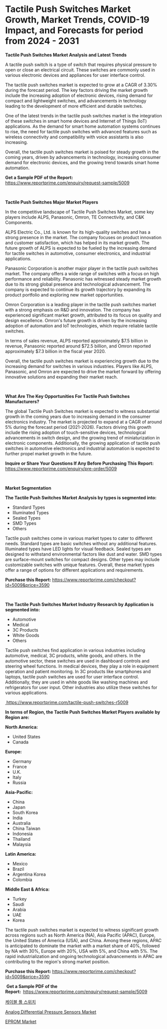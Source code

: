 <p><h1>Tactile Push Switches Market Growth, Market Trends, COVID-19 Impact, and Forecasts for period from 2024 - 2031</h1></p><p><strong>Tactile Push Switches Market Analysis and Latest Trends</strong></p>
<p><p>A tactile push switch is a type of switch that requires physical pressure to open or close an electrical circuit. These switches are commonly used in various electronic devices and appliances for user interface control.</p><p>The tactile push switches market is expected to grow at a CAGR of 3.30% during the forecast period. The key factors driving the market growth include the increasing adoption of electronic devices, rising demand for compact and lightweight switches, and advancements in technology leading to the development of more efficient and durable switches.</p><p>One of the latest trends in the tactile push switches market is the integration of these switches in smart home devices and Internet of Things (IoT) applications. As the demand for smart home automation systems continues to rise, the need for tactile push switches with advanced features such as wireless connectivity and compatibility with voice assistants is also increasing.</p><p>Overall, the tactile push switches market is poised for steady growth in the coming years, driven by advancements in technology, increasing consumer demand for electronic devices, and the growing trend towards smart home automation.</p></p>
<p><strong>Get a Sample PDF of the Report:&nbsp;</strong> <a href="https://www.reportprime.com/enquiry/request-sample/5009">https://www.reportprime.com/enquiry/request-sample/5009</a></p>
<p>&nbsp;</p>
<p><strong>Tactile Push Switches Major Market Players</strong></p>
<p><p>In the competitive landscape of Tactile Push Switches Market, some key players include ALPS, Panasonic, Omron, TE Connectivity, and C&K Components. </p><p>ALPS Electric Co., Ltd. is known for its high-quality switches and has a strong presence in the market. The company focuses on product innovation and customer satisfaction, which has helped in its market growth. The future growth of ALPS is expected to be fueled by the increasing demand for tactile switches in automotive, consumer electronics, and industrial applications.</p><p>Panasonic Corporation is another major player in the tactile push switches market. The company offers a wide range of switches with a focus on high performance and reliability. Panasonic has witnessed steady market growth due to its strong global presence and technological advancement. The company is expected to continue its growth trajectory by expanding its product portfolio and exploring new market opportunities.</p><p>Omron Corporation is a leading player in the tactile push switches market with a strong emphasis on R&D and innovation. The company has experienced significant market growth, attributed to its focus on quality and design excellence. Omron's future growth is driven by the increasing adoption of automation and IoT technologies, which require reliable tactile switches.</p><p>In terms of sales revenue, ALPS reported approximately $7.5 billion in revenue, Panasonic reported around $72.5 billion, and Omron reported approximately $7.3 billion in the fiscal year 2020.</p><p>Overall, the tactile push switches market is experiencing growth due to the increasing demand for switches in various industries. Players like ALPS, Panasonic, and Omron are expected to drive the market forward by offering innovative solutions and expanding their market reach.</p></p>
<p>&nbsp;</p>
<p><strong>What Are The Key Opportunities For Tactile Push Switches Manufacturers?</strong></p>
<p><p>The global Tactile Push Switches market is expected to witness substantial growth in the coming years due to increasing demand in the consumer electronics industry. The market is projected to expand at a CAGR of around 5% during the forecast period (2021-2026). Factors driving this growth include the rising adoption of touch-sensitive devices, technological advancements in switch design, and the growing trend of miniaturization in electronic components. Additionally, the growing application of tactile push switches in automotive electronics and industrial automation is expected to further propel market growth in the future.</p></p>
<p><strong>Inquire or Share Your Questions If Any Before Purchasing This Report:</strong> <a href="https://www.reportprime.com/enquiry/pre-order/5009">https://www.reportprime.com/enquiry/pre-order/5009</a></p>
<p>&nbsp;</p>
<p><strong>Market Segmentation</strong></p>
<p><strong>The Tactile Push Switches Market Analysis by types is segmented into:</strong></p>
<p><ul><li>Standard Types</li><li>Illuminated Types</li><li>Sealed Types</li><li>SMD Types</li><li>Others</li></ul></p>
<p><p>Tactile push switches come in various market types to cater to different needs. Standard types are basic switches without any additional features. Illuminated types have LED lights for visual feedback. Sealed types are designed to withstand environmental factors like dust and water. SMD types are surface-mount switches for compact designs. Other types may include customizable switches with unique features. Overall, these market types offer a range of options for different applications and requirements.</p></p>
<p><strong>Purchase this Report:&nbsp;</strong><a href="https://www.reportprime.com/checkout?id=5009&price=3590">https://www.reportprime.com/checkout?id=5009&price=3590</a></p>
<p>&nbsp;</p>
<p><strong>The Tactile Push Switches Market Industry Research by Application is segmented into:</strong></p>
<p><ul><li>Automotive</li><li>Medical</li><li>3C Products</li><li>White Goods</li><li>Others</li></ul></p>
<p><p>Tactile push switches find application in various industries including automotive, medical, 3C products, white goods, and others. In the automotive sector, these switches are used in dashboard controls and steering wheel functions. In medical devices, they play a role in equipment operation and patient monitoring. In 3C products like smartphones and laptops, tactile push switches are used for user interface control. Additionally, they are used in white goods like washing machines and refrigerators for user input. Other industries also utilize these switches for various applications.</p></p>
<p><a href="https://www.reportprime.com/tactile-push-switches-r5009">&nbsp;https://www.reportprime.com/tactile-push-switches-r5009</a></p>
<p><strong>In terms of Region, the Tactile Push Switches Market Players available by Region are:</strong></p>
<p>
    <p> <strong> North America: </strong>
        <ul>
            <li>United States</li>
            <li>Canada</li>
        </ul>
        </p> 
    <p> <strong> Europe: </strong>
        <ul>
            <li>Germany</li>
            <li>France</li>
            <li>U.K.</li>
            <li>Italy</li>
            <li>Russia</li>
        </ul>
        </p> 
    <p> <strong> Asia-Pacific: </strong>
        <ul>
            <li>China</li>
            <li>Japan</li>
            <li>South Korea</li>
            <li>India</li>
            <li>Australia</li>
            <li>China Taiwan</li>
            <li>Indonesia</li>
            <li>Thailand</li>
            <li>Malaysia</li>
        </ul>
        </p> 
    <p> <strong> Latin America: </strong>
        <ul>
            <li>Mexico</li>
            <li>Brazil</li>
            <li>Argentina Korea</li>
            <li>Colombia</li>
        </ul>
        </p> 
    <p> <strong> Middle East & Africa: </strong>
        <ul>
            <li>Turkey</li>
            <li>Saudi</li>
            <li>Arabia</li>
            <li>UAE</li>
            <li>Korea</li>
        </ul>
    </p>
    </p>
<p><p>The tactile push switches market is expected to witness significant growth across regions such as North America (NA), Asia Pacific (APAC), Europe, the United States of America (USA), and China. Among these regions, APAC is anticipated to dominate the market with a market share of 40%, followed by NA with 30%, Europe with 20%, USA with 5%, and China with 5%. The rapid industrialization and ongoing technological advancements in APAC are contributing to the region's strong market position.</p></p>
<p><strong>Purchase this Report: </strong><a href="https://www.reportprime.com/checkout?id=5009&price=3590">https://www.reportprime.com/checkout?id=5009&price=3590</a></p>
<p>&nbsp;<strong>Get a Sample PDF of the Report:&nbsp;&nbsp;</strong><a href="https://www.reportprime.com/enquiry/request-sample/5009">https://www.reportprime.com/enquiry/request-sample/5009</a></p>
<p><strong></strong></p>
<p><p><a href="https://github.com/CarmellaLang1/Market-Research-Report-List-1/blob/main/683381370379.md">케이블 풀 스위치</a></p><p><a href="https://github.com/NaomieConner2023/Market-Research-Report-List-1/blob/main/analog-differential-pressure-sensors-market.md">Analog Differential Pressure Sensors Market</a></p><p><a href="https://github.com/EbonyHane1955/Market-Research-Report-List-1/blob/main/eprom-market.md">EPROM Market</a></p></p>